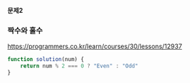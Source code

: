 **문제2**

### 짝수와 홀수

https://programmers.co.kr/learn/courses/30/lessons/12937

```js
function solution(num) {
    return num % 2 === 0 ? "Even" : "Odd"
}
```